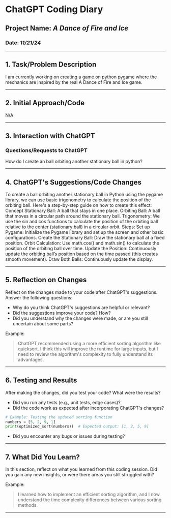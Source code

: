 
# ChatGPT Coding Diary

## Project Name: _A Dance of Fire and Ice_

### Date: _11/21/24_

---

## 1. **Task/Problem Description**

I am currently working on creating a game on python pygame where the mechanics are inspired by the real A Dance of Fire and Ice game.

---

## 2. **Initial Approach/Code**

N/A

---

## 3. **Interaction with ChatGPT**

### Questions/Requests to ChatGPT

How do I create an ball orbiting another stationary ball in python?

---

## 4. **ChatGPT's Suggestions/Code Changes**

To create a ball orbiting another stationary ball in Python using the pygame library, we can use basic trigonometry to calculate the position of the orbiting ball. Here's a step-by-step guide on how to create this effect:
Concept
Stationary Ball: A ball that stays in one place.
Orbiting Ball: A ball that moves in a circular path around the stationary ball.
Trigonometry: We use the sin and cos functions to calculate the position of the orbiting ball relative to the center (stationary ball) in a circular orbit.
Steps:
Set up Pygame: Initialize the Pygame library and set up the screen and other basic configurations.
Create the Stationary Ball: Draw the stationary ball at a fixed position.
Orbit Calculation: Use math.cos() and math.sin() to calculate the position of the orbiting ball over time.
Update the Position: Continuously update the orbiting ball’s position based on the time passed (this creates smooth movement).
Draw Both Balls: Continuously update the display.

---

## 5. **Reflection on Changes**

Reflect on the changes made to your code after ChatGPT's suggestions. Answer the following questions:

- Why do you think ChatGPT's suggestions are helpful or relevant?
- Did the suggestions improve your code? How?
- Did you understand why the changes were made, or are you still uncertain about some parts?

Example:
> ChatGPT recommended using a more efficient sorting algorithm like quicksort. I think this will improve the runtime for large inputs, but I need to review the algorithm's complexity to fully understand its advantages.

---

## 6. **Testing and Results**

After making the changes, did you test your code? What were the results?

- Did you run any tests (e.g., unit tests, edge cases)?
- Did the code work as expected after incorporating ChatGPT's changes?

```python
# Example: Testing the updated sorting function
numbers = [5, 2, 9, 1]
print(optimized_sort(numbers))  # Expected output: [1, 2, 5, 9]
```

- Did you encounter any bugs or issues during testing?

---

## 7. **What Did You Learn?**

In this section, reflect on what you learned from this coding session. Did you gain any new insights, or were there areas you still struggled with? 

Example:
> I learned how to implement an efficient sorting algorithm, and I now understand the time complexity differences between various sorting methods.

---